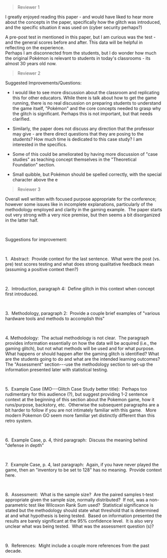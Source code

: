 > Reviewer 1

I greatly enjoyed reading this paper - and would have liked to hear more
about the concepts in the paper, specifically how the glitch was
introduced, and the specific situation it was used on (cyber security
perhaps?)

A pre-post test in mentioned in this paper, but I am curious was the
test - and the general scores before and after. This data will be
helpful in reflecting on the experience. \
Perhaps I am disconnected from the students, but I do wonder how much
the original Pokémon is relevant to students in today\'s classrooms -
its almost 30 years old now.

> Reviewer 2

Suggested Improvements/Questions:

-   I would like to see more discussion about the classroom and
    replicating this for other educators. While there is talk about how
    to get the game running, there is no real discussion on preparing
    students to understand the game itself, "Pokémon" and the core
    concepts needed to grasp why the glitch is significant. Perhaps this
    is not important, but that needs clarified.

-   Similarly, the paper does not discuss any direction that the
    professor may give - are there direct questions that they are posing
    to the students? How much time is dedicated to this case study? I am
    interested in the specifics.

-   Some of this could be ameliorated by having more discussion of "case
    studies" as teaching concept themselves in the \"Theoretical
    Foundation" section.

-   Small quibble, but Pokémon should be spelled correctly, with the
    special character above the e

> Reviewer 3

Overall well written with focused purpose appropriate for the
conference; however some issues like in incomplete explanations,
particularly of the methodology employed and clarity in the gaming
example.  The paper starts out very strong with a very nice premise, but
then seems a bit disorganized in the latter half.

 

Suggestions for improvement:

 

1.  Abstract:  Provide context for the last sentence.  What were the
post (vs. pre) test scores testing and what does strong qualitative
feedback mean (assuming a positive context then?)

 

2.  Introduction, paragraph 4:  Define glitch in this context when
concept first introduced.

 

3.  Methodology, paragraph 2:  Provide a couple brief examples of
"various hardware tools and methods to accomplish this"

 

4\. Methodology:  The actual methodology is not clear.  The paragraph
provides information essentially on how the data will be acquired (i.e.,
the gaming glitch), but not what methods will be used and for what
purpose.  What happens or should happen after the gaming glitch is
identified? What are the students going to do and what are the intended
learning outcomes?  The "Assessment" section---use the methodology
section to set-up the information presented later with statistical
testing. 

 

5.  Example Case (IMO---Glitch Case Study better title):  Perhaps too
rudimentary for this audience (?), but suggest providing 1-2 sentence
context at the beginning of this section about the Pokemon game, how it
runs/purpose, backstory, etc.  Otherwise the subsequent paragraphs are a
bit harder to follow if you are not intimately familiar with this game.
  More modern Pokemon GO seem more familiar yet distinctly different
than this retro system.  

 

6.  Example Case, p. 4, third paragraph:  Discuss the meaning behind
"defense in depth"

 

7.  Example Case, p. 4, last paragraph:  Again, if you have never played
the game, then an "inventory to be set to 128" has no meaning.  Provide
context here.

 

8.  Assessment:  What is the sample size?  Are the paired samples t-test
appropriate given the sample size, normally distributed?  If not, was a
non-parametric test like Wilcoxon Rank Sum used?  Statistical
significance is stated but the methodology should state what threshold
that is determined at and what hypothesis is being tested.  Based on
information presented the results are barely significant at the 95%
confidence level.  It is also very unclear what was being tested.  What
was the assessment question (s)?

 

9.  References:  Might include a couple more references from the past
decade.
